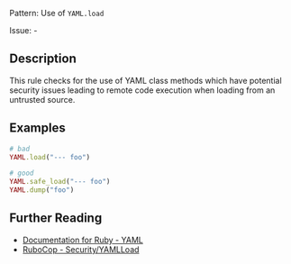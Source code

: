 Pattern: Use of `YAML.load`

Issue: -

## Description

This rule checks for the use of YAML class methods which have
potential security issues leading to remote code execution when
loading from an untrusted source.

## Examples

```ruby
# bad
YAML.load("--- foo")

# good
YAML.safe_load("--- foo")
YAML.dump("foo")
```

## Further Reading

* [Documentation for Ruby - YAML](https://docs.ruby-lang.org/en/2.0.0/security_rdoc.html#label-YAML)
* [RuboCop - Security/YAMLLoad](https://rubocop.readthedocs.io/en/latest/cops_security/#securityyamlload)
